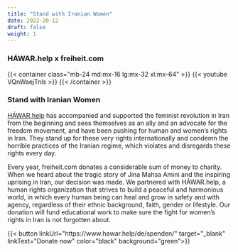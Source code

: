 ```yaml
---
title: "Stand with Iranian Women"
date: 2022-20-12
draft: false
weight: 1
---
```

### HÁWAR.help x freiheit.com

{{< container class="mb-24 md:mx-16 lg:mx-32 xl:mx-64" >}}
{{< youtube VQnWaejTnls >}}
{{< /container >}}

### Stand with Iranian Women

[HÁWAR.help](https://www.hawar.help/de/spenden/) has accompanied and supported the feminist revolution in Iran from the beginning and sees themselves as an ally and an advocate for the freedom movement, and have been pushing for human and women’s rights in Iran. They stand up for these very rights internationally and condemn the horrible practices of the Iranian regime, which violates and disregards these rights every day.

Every year, freiheit.com donates a considerable sum of money to charity. When we heard about the tragic story of Jina Mahsa Amini and the inspiring uprising in Iran, our decision was made. We partnered with HÁWAR.help, a human rights organization that strives to build a peaceful and harmonious world, in which every human being can heal and grow in safety and with agency, regardless of their ethnic background, faith, gender or lifestyle. Our donation will fund educational work to make sure the fight for women’s rights in Iran is not forgotten about.

<div class="mt-8 mb-16">
{{< button linkUrl="https://www.hawar.help/de/spenden/" target="_blank" linkText="Donate now" color="black" background="green">}}
</div>

